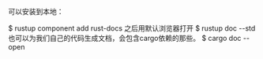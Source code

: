 
可以安装到本地：

$ rustup component add rust-docs
之后用默认浏览器打开
$ rustup doc --std
也可以为我们自己的代码生成文档，会包含cargo依赖的那些。
$ cargo doc --open
